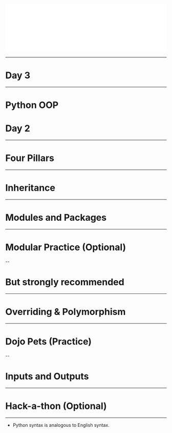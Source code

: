 ![](../../images/coding_dojo_logo_white.png)
<!-- .slide:data-background="#000000" -->
---
# Day 3
<!-- .slide:data-background="#000000" -->
---
# Python OOP
# Day 2    <!-- .element: class="fragment" -->
<!-- .slide:data-background="#000000" -->
---
# Four Pillars
---
# Inheritance
---
# Modules and Packages
---
# Modular Practice (Optional)
--
# But strongly recommended
---
# Overriding & Polymorphism
---
# Dojo Pets (Practice)
--
# Inputs and Outputs
---
# Hack-a-thon (Optional)
---
- Python syntax is analogous to English syntax.   <!-- .element: class="fragment" -->